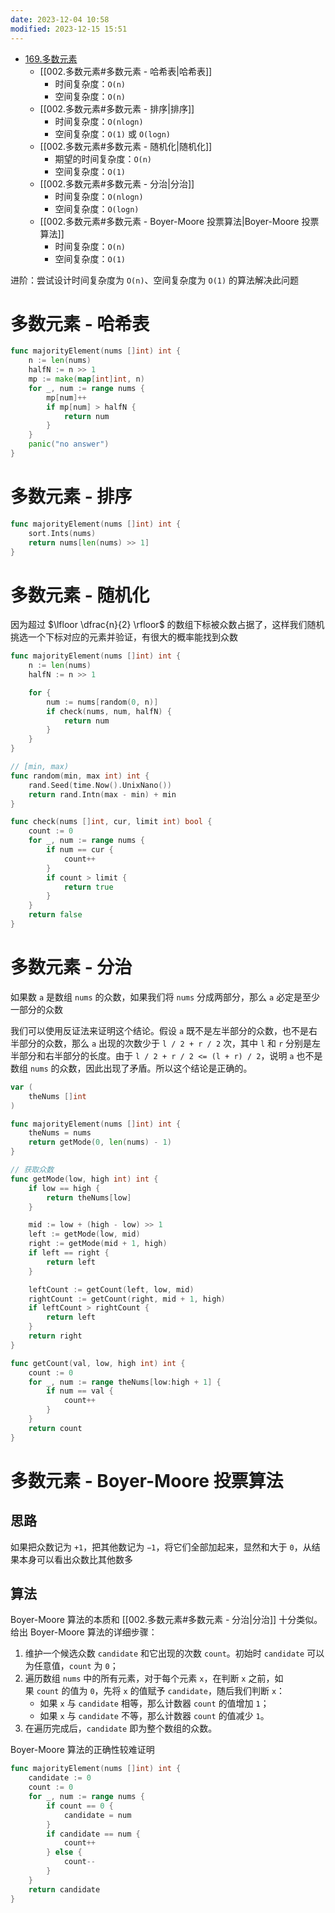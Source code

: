 ```yaml
---
date: 2023-12-04 10:58
modified: 2023-12-15 15:51
---
```


- [169.多数元素](https://leetcode.cn/problems/majority-element/)
	- [[002.多数元素#多数元素 - 哈希表|哈希表]]
		- 时间复杂度：`O(n)`
		- 空间复杂度：`O(n)`
	- [[002.多数元素#多数元素 - 排序|排序]]
		- 时间复杂度：`O(nlogn)`
		- 空间复杂度：`O(1)` 或 `O(logn)`
	- [[002.多数元素#多数元素 - 随机化|随机化]]
		- 期望的时间复杂度：`O(n)`
		- 空间复杂度：`O(1)`
	- [[002.多数元素#多数元素 - 分治|分治]]
		- 时间复杂度：`O(nlogn)`
		- 空间复杂度：`O(logn)`
	- [[002.多数元素#多数元素 - Boyer-Moore 投票算法|Boyer-Moore 投票算法]]
		- 时间复杂度：`O(n)`
		- 空间复杂度：`O(1)`

进阶：尝试设计时间复杂度为 `O(n)`、空间复杂度为 `O(1)` 的算法解决此问题

# 多数元素 - 哈希表

```go
func majorityElement(nums []int) int {
	n := len(nums)
	halfN := n >> 1
	mp := make(map[int]int, n)
	for _, num := range nums {
		mp[num]++
		if mp[num] > halfN {
			return num
		}
	}
	panic("no answer")
}
```

# 多数元素 - 排序

```go
func majorityElement(nums []int) int {
	sort.Ints(nums)
	return nums[len(nums) >> 1]
}
```


# 多数元素 - 随机化

因为超过 $\lfloor \dfrac{n}{2} \rfloor$ 的数组下标被众数占据了，这样我们随机挑选一个下标对应的元素并验证，有很大的概率能找到众数

```go
func majorityElement(nums []int) int {
	n := len(nums)
	halfN := n >> 1

	for {
		num := nums[random(0, n)]
		if check(nums, num, halfN) {
			return num
		}
	}
}

// [min, max)
func random(min, max int) int {
	rand.Seed(time.Now().UnixNano())
	return rand.Intn(max - min) + min
}

func check(nums []int, cur, limit int) bool {
	count := 0
	for _, num := range nums {
		if num == cur {
			count++
		}
		if count > limit {
			return true
		}
	}
	return false
}
```

# 多数元素 - 分治

如果数 `a` 是数组 `nums` 的众数，如果我们将 `nums` 分成两部分，那么 `a` 必定是至少一部分的众数

我们可以使用反证法来证明这个结论。假设 `a` 既不是左半部分的众数，也不是右半部分的众数，那么 `a` 出现的次数少于 `l / 2 + r / 2` 次，其中 `l` 和 `r` 分别是左半部分和右半部分的长度。由于 `l / 2 + r / 2 <= (l + r) / 2`，说明 `a` 也不是数组 `nums` 的众数，因此出现了矛盾。所以这个结论是正确的。

```go
var (
	theNums []int
)

func majorityElement(nums []int) int {
	theNums = nums
	return getMode(0, len(nums) - 1)
}

// 获取众数
func getMode(low, high int) int {
	if low == high {
		return theNums[low]
	}

	mid := low + (high - low) >> 1
	left := getMode(low, mid)
	right := getMode(mid + 1, high)
	if left == right {
		return left
	}

	leftCount := getCount(left, low, mid)
	rightCount := getCount(right, mid + 1, high)
	if leftCount > rightCount {
		return left
	}
	return right
}

func getCount(val, low, high int) int {
	count := 0
	for _, num := range theNums[low:high + 1] {
		if num == val {
			count++
		}
	}
	return count
}
```

# 多数元素 - Boyer-Moore 投票算法

## 思路

如果把众数记为 `+1`，把其他数记为 `−1`，将它们全部加起来，显然和大于 `0`，从结果本身可以看出众数比其他数多

## 算法

Boyer-Moore 算法的本质和 [[002.多数元素#多数元素 - 分治|分治]] 十分类似。给出 Boyer-Moore 算法的详细步骤：

1. 维护一个候选众数 `candidate` 和它出现的次数 `count`。初始时 `candidate` 可以为任意值，`count` 为 `0`；
2. 遍历数组 `nums` 中的所有元素，对于每个元素 `x`，在判断 `x` 之前，如果 `count` 的值为 `0`，先将 `x` 的值赋予 `candidate`，随后我们判断 `x`：
	- 如果 `x` 与 `candidate` 相等，那么计数器 `count` 的值增加 `1`；
	- 如果 `x` 与 `candidate` 不等，那么计数器 `count` 的值减少 `1`。
3. 在遍历完成后，`candidate` 即为整个数组的众数。

Boyer-Moore 算法的正确性较难证明

```go
func majorityElement(nums []int) int {
	candidate := 0
	count := 0
	for _, num := range nums {
		if count == 0 {
			candidate = num
		}
		if candidate == num {
			count++
		} else {
			count--
		}
	}
	return candidate
}
```
